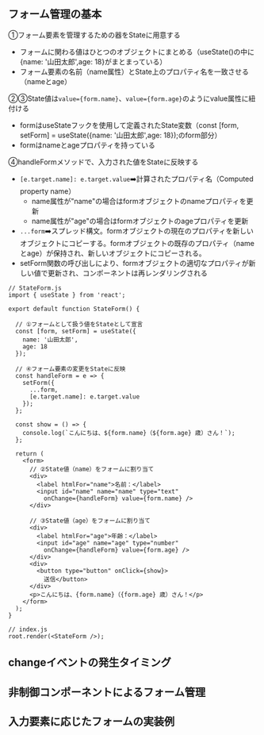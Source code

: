 ## フォーム管理の基本
①フォーム要素を管理するための器をStateに用意する
  - フォームに関わる値はひとつのオブジェクトにまとめる（useState()の中に{name: '山田太郎',age: 18}がまとまっている）
  - フォーム要素の名前（name属性）とState上のプロパティ名を一致させる（nameとage）

  
②③State値は`value={form.name}`、`value={form.age}`のようにvalue属性に紐付ける
  - formはuseStateフックを使用して定義されたState変数（const [form, setForm] = useState({name: '山田太郎',age: 18});のform部分）
  - formはnameとageプロパティを持っている

  
④handleFormメソッドで、入力された値をStateに反映する
  - `[e.target.name]: e.target.value`➡️計算されたプロパティ名（Computed property name）
    - name属性が"name"の場合はformオブジェクトのnameプロパティを更新
    - name属性が"age"の場合はformオブジェクトのageプロパティを更新
  - `...form`➡️スプレッド構文。formオブジェクトの現在のプロパティを新しいオブジェクトにコピーする。formオブジェクトの既存のプロパティ（nameとage）が保持され、新しいオブジェクトにコピーされる。
  - setForm関数の呼び出しにより、formオブジェクトの適切なプロパティが新しい値で更新され、コンポーネントは再レンダリングされる
```
// StateForm.js
import { useState } from 'react';

export default function StateForm() {

  // ①フォームとして扱う値をStateとして宣言
  const [form, setForm] = useState({
    name: '山田太郎',
    age: 18
  });

  // ④フォーム要素の変更をStateに反映
  const handleForm = e => {
    setForm({
      ...form,
      [e.target.name]: e.target.value
    });
  };

  const show = () => {
    console.log(`こんにちは、${form.name}（${form.age} 歳）さん！`);
  };

  return (
    <form>
      // ②State値（name）をフォームに割り当て
      <div>
        <label htmlFor="name">名前：</label>
        <input id="name" name="name" type="text"
          onChange={handleForm} value={form.name} />
      </div>

      // ③State値（age）をフォームに割り当て
      <div>
        <label htmlFor="age">年齢：</label>
        <input id="age" name="age" type="number"
          onChange={handleForm} value={form.age} />
      </div>
      <div>
        <button type="button" onClick={show}>
          送信</button>
      </div>
      <p>こんにちは、{form.name}（{form.age} 歳）さん！</p>
    </form>
  );
}
```

```
// index.js
root.render(<StateForm />);
```

## changeイベントの発生タイミング

## 非制御コンポーネントによるフォーム管理

## 入力要素に応じたフォームの実装例


